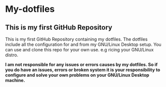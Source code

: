 # My-dotfiles

## This is my first GitHub Repository

This is my first GitHub Repository containing my dotfiles.
The dotfiles include all the configuration for and from my GNU/Linux Desktop setup.
You can use and clone this repo for your own use. e.g ricing your GNU/Linux distro.

**I am not responsible for any issues or errors causes by my dotfiles. So if you do have an issues, errors or broken system
it is your responsibility to configure and solve your own problems on your GNU/Linux Desktop machine.**
